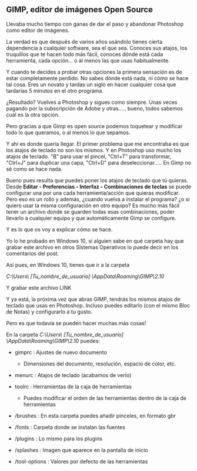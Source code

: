 ## GIMP, editor de imágenes Open Source

Llevaba mucho tiempo con ganas de dar el paso y abandonar Photoshop como editor de imágenes.

La verdad es que después de varios años usándolo tienes cierta dependencia a cualquier software, sea el que sea.
Conoces sus atajos, los truquillos que te hacen todo más fácil, conoces dónde está cada herramienta, cada opción... o al menos las que usas habitualmente.

Y cuando te decides a probar otras opciones la primera sensación es de estar completamente perdido. No sabes dónde está nada, ni cómo se hace tal cosa.
Eres un novato y tardas un siglo en hacer cualquier cosa que tardarías 5 minutos en el otro programa. 

¿Resultado?
Vuelves a Photoshop y sigues como siempre. Unas veces pagando por la subscripción de Adobe y otras..... bueno, todos sabemos cuál es la otra opción.

Pero gracias a que Gimp es open source podemos toquetear y modificar todo lo que queramos, o al menos lo que sepamos.

Y ahí es donde quería llegar. El primer problema que me encontraba es que los atajos de teclado no son los mismos. Y en Photoshop uso mucho los atajos de teclado. "B" para usar el pincel, "Ctrl+T" para transformar, "Ctrl+J" para duplicar una capa, "Ctrl+D" para deseleccionar..... En Gimp no sé como se hace nada.



Bueno pues resulta que puedes poner los atajos de teclado que tú quieras.
Desde **Editar - Preferencias - Interfaz - Combinaciones de teclas** se puede configurar una por una cada herramienta/acción  que quieras modificar.
Pero eso es un rollo y además, ¿cuando vuelva a instalar el programa? ¿o si quiero usar la misma configuración en otro equipo?
Es mucho más fácil tener un archivo donde se guarden todas esas combinaciones, poder llevarlo a cualquier equipo y que automáticamente Gimp se configure.

Y es lo que os voy a explicar cómo se hace.

Yo lo he probado en Windows 10, si alguien sabe en qué carpeta hay que grabar este archivo en otros Sistemas Operativos lo puede decir en los comentarios del post.

Así pues, en Windows 10, tienes que ir a la carpeta

*C:\Users\ [Tu_nombre_de_usuario] \AppData\Roaming\GIMP\2.10*

Y grabar este archivo
LINK

Y ya está, la próxima vez que abras GIMP, tendrás los mismos atajos de teclado que usas en Photoshop. Incluso puedes editarlo (con el mismo Bloc de Notas) y configurarlo a tu gusto.



Pero es que todavía se pueden hacer muchas más cosas!

En la carpeta *C:\Users\ [Tu_nombre_de_usuario] \AppData\Roaming\GIMP\2.10* puedes:

- gimprc : Ajustes de nuevo documento
  
  - Dimensiones del documento, resolución, espacio de color, etc.

- menurc : Atajos de teclado (acabamos de verlo)

- toolrc : Herramientas de la caja de herramientas
  
  - Puedes modificar el orden de las herramientas dentro de la caja de herramientas

- /brushes : En esta carpeta puedes añadir pinceles, en formato gbr

- /fonts : Carpeta donde se instalan las fuentes

- /plugins : Lo mismo para los plugins

- /splashes : Imagen que aparece en la pantalla de inicio

- /tool-options : Valores por defecto de las herramientas 





